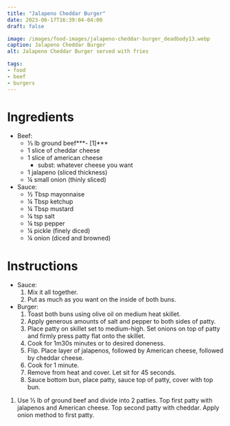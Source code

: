 ```yaml
---
title: "Jalapeno Cheddar Burger"
date: 2023-06-17T16:39:04-04:00
draft: false

image: /images/food-images/jalapeno-cheddar-burger_deadbody13.webp
caption: Jalapeno Cheddar Burger
alt: Jalapeno Cheddar Burger served with fries

tags:
- food
- beef
- burgers
---
```


# Ingredients
- Beef:
    - &frac13; lb ground beef***- [1]***
    - 1 slice of cheddar cheese
    - 1 slice of american cheese
        - subst: whatever cheese you want
    - 1 jalapeno (sliced thickness)
    - &frac14; small onion (thinly sliced)
- Sauce:
    - &frac12; Tbsp mayonnaise
    - &frac14; Tbsp ketchup
    - &frac14; Tbsp mustard
    - &frac14; tsp salt
    - &frac14; tsp pepper
    - &frac14; pickle (finely diced)
    - &frac14; onion (diced and browned)

# Instructions
- Sauce:
    1. Mix it all together.
    1. Put as much as you want on the inside of both buns.
- Burger:
    1. Toast both buns using olive oil on medium heat skillet.
    1. Apply generous amounts of salt and pepper to both sides of patty.
    1. Place patty on skillet set to medium-high. Set onions on top of patty and firmly press patty flat onto the skillet.
    1. Cook for 1m30s minutes or to desired doneness.
    1. Flip. Place layer of jalapenos, followed by American cheese, followed by cheddar cheese.
    1. Cook for 1 minute.
    1. Remove from heat and cover. Let sit for 45 seconds.
    1. Sauce bottom bun, place patty, sauce top of patty, cover with top bun.

<div class="footnotes">

1. Use &frac12; lb of ground beef and divide into 2 patties. Top first patty with jalapenos and American cheese. Top second patty with cheddar. Apply onion method to first patty.

</div>

